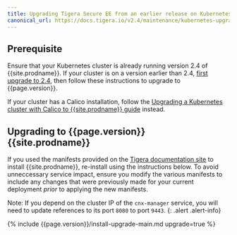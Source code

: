 ```yaml
---
title: Upgrading Tigera Secure EE from an earlier release on Kubernetes
canonical_url: https://docs.tigera.io/v2.4/maintenance/kubernetes-upgrade-tsee
---
```


## Prerequisite

Ensure that your Kubernetes cluster is already running version 2.4 of {{site.prodname}}. If your cluster is on a version
earlier than 2.4, [first upgrade to 2.4](/v2.4/maintenance/kubernetes-upgrade-tsee), then follow these instructions
to upgrade to {{page.version}}.

If your cluster has a Calico installation, follow the [Upgrading a Kubernetes cluster with Calico to {{site.prodname}} guide]({{site.url}}/{{page.version}}/getting-started/kubernetes/upgrade/upgrade-to-tsee)
instead.

## Upgrading to {{page.version}} {{site.prodname}}

If you used the manifests provided on the [Tigera documentation site](https://docs.tigera.io/)
to install {{site.prodname}}, re-install using the instructions below. To avoid unneccessary service impact, ensure you modify the various
manifests to include any changes that were previously made for your current deployment *prior* to applying the new
manifests.

Note: If you depend on the cluster IP of the `cnx-manager` service, you will need to update references to its port `8080` to
port `9443`.
{: .alert .alert-info}

{% include {{page.version}}/install-upgrade-main.md upgrade=true %}
